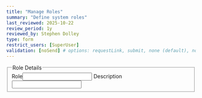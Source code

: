 ```yaml
---
title: "Manage Roles"
summary: "Define system roles"
last_reviewed: 2025-10-22
review_period: 1y
reviewed_by: Stephen Dolley
type: form
restrict_users: [SuperUser]
validation: [noSend] # options: requestLink, submit, none (default), noSend
---
```


<fieldset>
  <legend>Role Details</legend>
  <label>Role<input required class="name" type="text" /></label>
  <label>Description<input required type="text" /></label>
</fieldset>

<script type="module">
  import { manageBinArrayForm } from "/js/binArrayInterface.js";
  document.addEventListener("access-validated", () => {
    const form = document.querySelector("form.verified-form");
    manageBinArrayForm({
      binKey: "UserAccess",
      sectionKey: "Roles",
      listLabel: "Existing Roles",
      form
    });
  });
</script>
